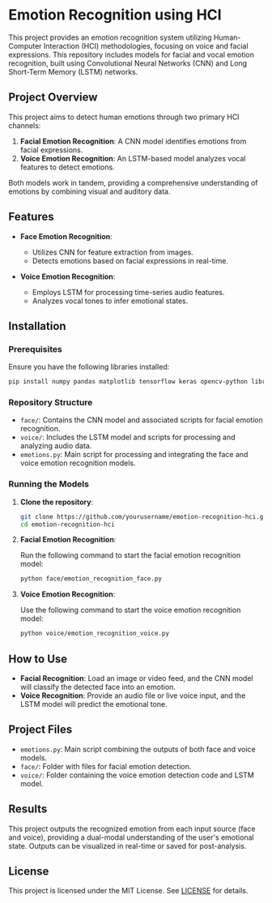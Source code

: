 
# Emotion Recognition using HCI

This project provides an emotion recognition system utilizing Human-Computer Interaction (HCI) methodologies, focusing on voice and facial expressions. This repository includes models for facial and vocal emotion recognition, built using Convolutional Neural Networks (CNN) and Long Short-Term Memory (LSTM) networks.

## Project Overview

This project aims to detect human emotions through two primary HCI channels:
1. **Facial Emotion Recognition**: A CNN model identifies emotions from facial expressions.
2. **Voice Emotion Recognition**: An LSTM-based model analyzes vocal features to detect emotions.

Both models work in tandem, providing a comprehensive understanding of emotions by combining visual and auditory data.

## Features

- **Face Emotion Recognition**:
  - Utilizes CNN for feature extraction from images.
  - Detects emotions based on facial expressions in real-time.

- **Voice Emotion Recognition**:
  - Employs LSTM for processing time-series audio features.
  - Analyzes vocal tones to infer emotional states.

## Installation

### Prerequisites

Ensure you have the following libraries installed:

```bash
pip install numpy pandas matplotlib tensorflow keras opencv-python librosa
```

### Repository Structure

- `face/`: Contains the CNN model and associated scripts for facial emotion recognition.
- `voice/`: Includes the LSTM model and scripts for processing and analyzing audio data.
- `emotions.py`: Main script for processing and integrating the face and voice emotion recognition models.

### Running the Models

1. **Clone the repository**:

    ```bash
    git clone https://github.com/yourusername/emotion-recognition-hci.git
    cd emotion-recognition-hci
    ```

2. **Facial Emotion Recognition**:

    Run the following command to start the facial emotion recognition model:

    ```bash
    python face/emotion_recognition_face.py
    ```

3. **Voice Emotion Recognition**:

    Use the following command to start the voice emotion recognition model:

    ```bash
    python voice/emotion_recognition_voice.py
    ```

## How to Use

- **Facial Recognition**: Load an image or video feed, and the CNN model will classify the detected face into an emotion.
- **Voice Recognition**: Provide an audio file or live voice input, and the LSTM model will predict the emotional tone.

## Project Files

- `emotions.py`: Main script combining the outputs of both face and voice models.
- `face/`: Folder with files for facial emotion detection.
- `voice/`: Folder containing the voice emotion detection code and LSTM model.

## Results

This project outputs the recognized emotion from each input source (face and voice), providing a dual-modal understanding of the user's emotional state. Outputs can be visualized in real-time or saved for post-analysis.

## License

This project is licensed under the MIT License. See [LICENSE](LICENSE) for details.
